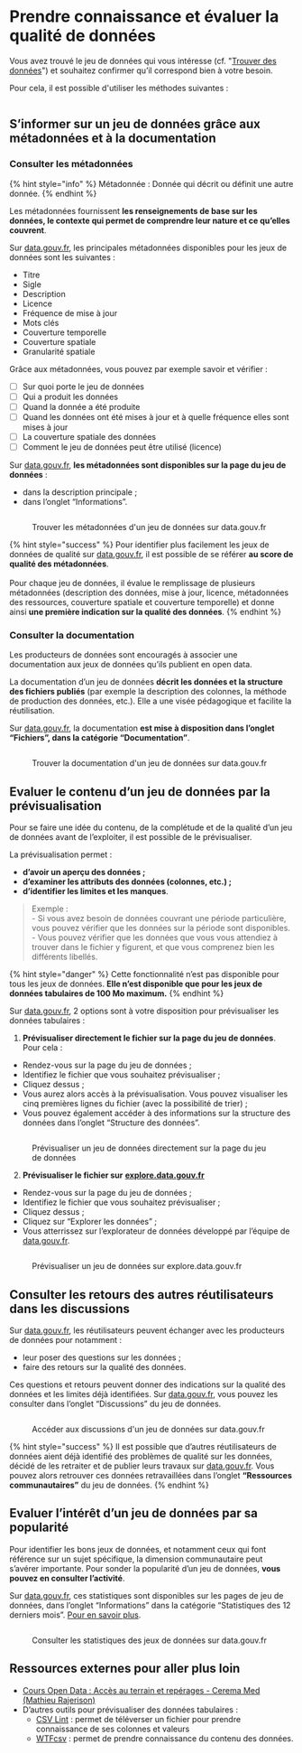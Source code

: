 # Prendre connaissance et évaluer la qualité de données

Vous avez trouvé le jeu de données qui vous intéresse (cf. "[Trouver des données](trouver-des-donnees.md)") et souhaitez confirmer qu’il correspond bien à votre besoin.

Pour cela, il est possible d'utiliser les méthodes suivantes :

<figure><img src="../../.gitbook/assets/Group 2882.png" alt=""><figcaption></figcaption></figure>

## S’informer sur un jeu de données grâce aux métadonnées et à la documentation

### Consulter les métadonnées

{% hint style="info" %}
Métadonnée : Donnée qui décrit ou définit une autre donnée.
{% endhint %}

Les métadonnées fournissent **les renseignements de base sur les données, le contexte qui permet de comprendre leur nature et ce qu’elles couvrent**.

Sur [data.gouv.fr](http://data.gouv.fr), les principales métadonnées disponibles pour les jeux de données sont les suivantes :

* Titre
* Sigle
* Description
* Licence
* Fréquence de mise à jour
* Mots clés
* Couverture temporelle
* Couverture spatiale
* Granularité spatiale

Grâce aux métadonnées, vous pouvez par exemple savoir et vérifier :

* [ ] Sur quoi porte le jeu de données
* [ ] Qui a produit les données
* [ ] Quand la donnée a été produite
* [ ] Quand les données ont été mises à jour et à quelle fréquence elles sont mises à jour
* [ ] La couverture spatiale des données
* [ ] Comment le jeu de données peut être utilisé (licence)

Sur [data.gouv.fr](http://data.gouv.fr), **les métadonnées sont disponibles sur la page du jeu de données** :

* dans la description principale ;
* dans l’onglet “Informations”.

<figure><img src="../../.gitbook/assets/Sep-16-2024 14-10-54.gif" alt=""><figcaption><p>Trouver les métadonnées d'un jeu de données sur data.gouv.fr</p></figcaption></figure>

{% hint style="success" %}
Pour identifier plus facilement les jeux de données de qualité sur [data.gouv.fr](http://data.gouv.fr), il est possible de se référer **au score de qualité des métadonnées**.\
\
Pour chaque jeu de données, il évalue le remplissage de plusieurs métadonnées (description des données, mise à jour, licence, métadonnées des ressources, couverture spatiale et couverture temporelle) et donne ainsi **une première indication sur la qualité des données**.
{% endhint %}

### Consulter la documentation

Les producteurs de données sont encouragés à associer une documentation aux jeux de données qu’ils publient en open data.

La documentation d’un jeu de données **décrit les données et la structure des fichiers publiés** (par exemple la description des colonnes, la méthode de production des données, etc.). Elle a une visée pédagogique et facilite la réutilisation.

Sur [data.gouv.fr](http://data.gouv.fr), la documentation **est mise à disposition dans l’onglet “Fichiers”, dans la catégorie “Documentation”**.

<figure><img src="../../.gitbook/assets/Sep-16-2024 14-14-19.gif" alt=""><figcaption><p>Trouver la documentation d'un jeu de données sur data.gouv.fr</p></figcaption></figure>

## Evaluer le contenu d’un jeu de données par la prévisualisation

Pour se faire une idée du contenu, de la complétude et de la qualité d’un jeu de données avant de l’exploiter, il est possible de le prévisualiser.

La prévisualisation permet :

* **d’avoir un aperçu des données ;**
* **d’examiner les attributs des données (colonnes, etc.) ;**
* **d’identifier les limites et les manques**.

> Exemple :\
> \- Si vous avez besoin de données couvrant une période particulière, vous pouvez vérifier que les données sur la période sont disponibles.\
> \- Vous pouvez vérifier que les données que vous vous attendiez à trouver dans le fichier y figurent, et que vous comprenez bien les différents libellés.

{% hint style="danger" %}
Cette fonctionnalité n’est pas disponible pour tous les jeux de données. **Elle n’est disponible que pour les jeux de données tabulaires de 100 Mo maximum.**
{% endhint %}

Sur [data.gouv.fr](http://data.gouv.fr), 2 options sont à votre disposition pour prévisualiser les données tabulaires :&#x20;

1. **Prévisualiser directement le fichier sur la page du jeu de données**. Pour cela :&#x20;

* Rendez-vous sur la page du jeu de données ;
* Identifiez le fichier que vous souhaitez prévisualiser ;
* Cliquez dessus ;
* Vous aurez alors accès à la prévisualisation. Vous pouvez visualiser les cinq premières lignes du fichier (avec la possibilité de trier) ;
* Vous pouvez également accéder à des informations sur la structure des données dans l’onglet “Structure des données”.

<figure><img src="../../.gitbook/assets/Sep-16-2024 14-19-08.gif" alt=""><figcaption><p>Prévisualiser un jeu de données directement sur la page du jeu de données</p></figcaption></figure>

2. **Prévisualiser le fichier sur** [**explore.data.gouv.fr**](http://explore.data.gouv.fr)

* Rendez-vous sur la page du jeu de données ;
* Identifiez le fichier que vous souhaitez prévisualiser ;
* Cliquez dessus ;
* Cliquez sur “Explorer les données” ;
* Vous atterrissez sur l’explorateur de données développé par l’équipe de [data.gouv.fr](http://data.gouv.fr).

<figure><img src="../../.gitbook/assets/Sep-16-2024 14-21-11.gif" alt=""><figcaption><p>Prévisualiser un jeu de données sur explore.data.gouv.fr</p></figcaption></figure>

## Consulter les retours des autres réutilisateurs dans les discussions

Sur [data.gouv.fr](http://data.gouv.fr), les réutilisateurs peuvent échanger avec les producteurs de données pour notamment :

* leur poser des questions sur les données ;
* faire des retours sur la qualité des données.

Ces questions et retours peuvent donner des indications sur la qualité des données et les limites déjà identifiées. Sur [data.gouv.fr](http://data.gouv.fr), vous pouvez les consulter dans l’onglet “Discussions” du jeu de données.

<figure><img src="../../.gitbook/assets/Sep-16-2024 14-23-42.gif" alt=""><figcaption><p>Accéder aux discussions d'un jeu de données sur data.gouv.fr</p></figcaption></figure>

{% hint style="success" %}
Il est possible que d’autres réutilisateurs de données aient déjà identifié des problèmes de qualité sur les données, décidé de les retraiter et de publier leurs travaux sur [data.gouv.fr](http://data.gouv.fr). Vous pouvez alors retrouver ces données retravaillées dans l’onglet **“Ressources communautaires”** du jeu de données.
{% endhint %}

## Evaluer l’intérêt d’un jeu de données par sa popularité

Pour identifier les bons jeux de données, et notamment ceux qui font référence sur un sujet spécifique, la dimension communautaire peut s’avérer importante. Pour sonder la popularité d’un jeu de données, **vous pouvez en consulter l’activité**.

Sur [data.gouv.fr](http://data.gouv.fr), ces statistiques sont disponibles sur les pages de jeu de données, dans l’onglet “Informations” dans la catégorie “Statistiques des 12 derniers mois”. [Pour en savoir plus](../../guide-data.gouv.fr/statistiques.md).

<figure><img src="../../.gitbook/assets/Sep-16-2024 14-25-49.gif" alt=""><figcaption><p>Consulter les statistiques des jeux de données sur data.gouv.fr</p></figcaption></figure>

## Ressources externes pour aller plus loin

* [Cours Open Data : Accès au terrain et repérages - Cerema Med (Mathieu Rajerison)](https://datagistips.github.io/cours-data-ente/presentations/session2/session2\_2\_acceder\_prendre\_connaissance.html#1)
* D’autres outils pour prévisualiser des données tabulaires :
  * [CSV Lint](https://csvlint.io/) : permet de téléverser un fichier pour prendre connaissance de ses colonnes et valeurs
  * [WTFcsv](https://databasic.io/en/wtfcsv/) : permet de prendre connaissance du contenu des données.
